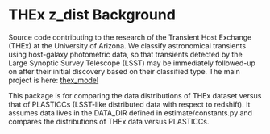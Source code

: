 # THEx z_dist Background
Source code contributing to the research of the Transient Host Exchange (THEx) at the University of Arizona. We classify astronomical transients using host-galaxy photometric data, so that transients detected by the Large Synoptic Survey Telescope (LSST) may be immediately followed-up on after their initial discovery based on their classified type. The main project is here: [thex_model](https://github.com/marinakiseleva/thex_model/)


This package is for comparing the data distributions of THEx dataset versus that of PLASTICCs (LSST-like distributed data with respect to redshift). It assumes data lives in the DATA_DIR defined in estimate/constants.py and compares the distributions of THEx data versus PLASTICCs.

